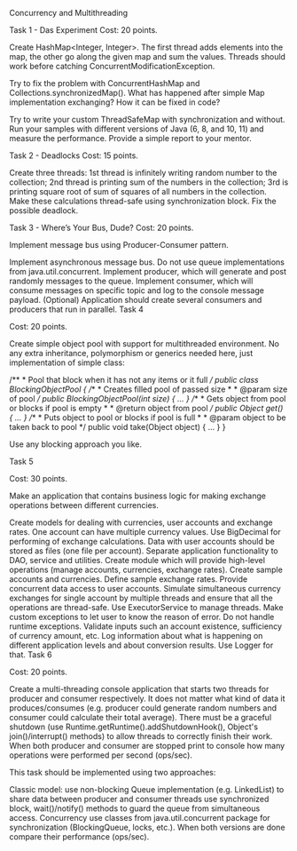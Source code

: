 Concurrency and Multithreading

Task 1 - Das Experiment
Cost: 20 points.

Create HashMap<Integer, Integer>. The first thread adds elements into the map, the other go along 
the given map and sum the values. Threads should work before catching ConcurrentModificationException.

Try to fix the problem with ConcurrentHashMap and Collections.synchronizedMap().
What has happened after simple Map implementation exchanging? How it can be fixed in code? 

Try to write your custom ThreadSafeMap with synchronization and without. 
Run your samples with different versions of Java (6, 8, and 10, 11) and measure the performance. 
Provide a simple report to your mentor.


Task 2 - Deadlocks
Cost: 15 points.

Create three threads:
1st thread is infinitely writing random number to the collection;
2nd thread is printing sum of the numbers in the collection;
3rd is printing square root of sum of squares of all numbers in the collection.
Make these calculations thread-safe using synchronization block. Fix the possible deadlock.


Task 3 - Where’s Your Bus, Dude?
Cost: 20 points.

Implement message bus using Producer-Consumer pattern.

Implement asynchronous message bus. Do not use queue implementations from java.util.concurrent.
Implement producer, which will generate and post randomly messages to the queue.
Implement consumer, which will consume messages on specific topic and log to the console message payload.
(Optional) Application should create several consumers and producers that run in parallel.
Task 4

Cost: 20 points.

Create simple object pool with support for multithreaded environment. No any extra inheritance, polymorphism or generics needed here, just implementation of simple class:

/** * Pool that block when it has not any items or it full */ public class BlockingObjectPool { /** * Creates filled pool of passed size * * @param size of pool */ public BlockingObjectPool(int size) { ... } /** * Gets object from pool or blocks if pool is empty * * @return object from pool */ public Object get() { ... } /** * Puts object to pool or blocks if pool is full * * @param object to be taken back to pool */ public void take(Object object) { ... } }

Use any blocking approach you like.

Task 5

Cost: 30 points.

Make an application that contains business logic for making exchange operations between different currencies.

Create models for dealing with currencies, user accounts and exchange rates. One account can have multiple currency values. Use BigDecimal for performing of exchange calculations.
Data with user accounts should be stored as files (one file per account).
Separate application functionality to DAO, service and utilities.
Create module which will provide high-level operations (manage accounts, currencies, exchange rates).
Create sample accounts and currencies. Define sample exchange rates.
Provide concurrent data access to user accounts. Simulate simultaneous currency exchanges for single account by multiple threads and ensure that all the operations are thread-safe.
Use ExecutorService to manage threads.
Make custom exceptions to let user to know the reason of error. Do not handle runtime exceptions.
Validate inputs such an account existence, sufficiency of currency amount, etc.
Log information about what is happening on different application levels and about conversion results. Use Logger for that.
Task 6

Cost: 20 points.

Create a multi-threading console application that starts two threads for producer and consumer respectively. It does not matter what kind of data it produces/consumes (e.g. producer could generate random numbers and consumer could calculate their total average). There must be a graceful shutdown (use Runtime.getRuntime().addShutdownHook(), Object's join()/interrupt() methods) to allow threads to correctly finish their work. When both producer and consumer are stopped print to console how many operations were performed per second (ops/sec).

This task should be implemented using two approaches:

Classic model: use non-blocking Queue implementation (e.g. LinkedList) to share data between producer and consumer threads use synchronized block, wait()/notify() methods to guard the queue from simultaneous access.
Concurrency use classes from java.util.concurrent package for synchronization (BlockingQueue, locks, etc.).
When both versions are done compare their performance (ops/sec).
